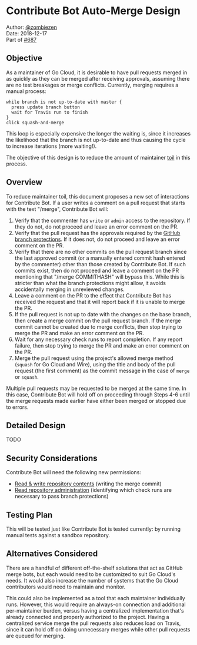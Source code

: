 # Contribute Bot Auto-Merge Design

Author: [@zombiezen][]<br>
Date: 2018-12-17<br>
Part of [#687][]

[@zombiezen]: https://github.com/zombiezen
[#687]: https://github.com/google/go-cloud/issues/687

## Objective

As a maintainer of Go Cloud, it is desirable to have pull requests merged in as
quickly as they can be merged after receiving approvals, assuming there are no
test breakages or merge conflicts. Currently, merging requires a manual process:

```
while branch is not up-to-date with master {
  press update branch button
  wait for Travis run to finish
}
click squash-and-merge
```

This loop is especially expensive the longer the waiting is, since it increases
the likelihood that the branch is not up-to-date and thus causing the cycle to
increase iterations (more waiting!).

The objective of this design is to reduce the amount of maintainer [toil][] in
this process.

[toil]: https://landing.google.com/sre/sre-book/chapters/eliminating-toil/

## Overview

To reduce maintainer toil, this document proposes a new set of interactions for
Contribute Bot. If a user writes a comment on a pull request that starts with
the text "/merge", Contribute Bot will:

1.  Verify that the commenter has `write` or `admin` access to the repository.
    If they do not, do not proceed and leave an error comment on the PR.
2.  Verify that the pull request has the approvals required by the [GitHub
    branch protections][required reviews]. If it does not, do not proceed and
    leave an error comment on the PR.
3.  Verify that there are no other commits on the pull request branch since the
    last approved commit (or a manually entered commit hash entered by the
    commenter) other than those created by Contribute Bot. If such commits
    exist, then do not proceed and leave a comment on the PR mentioning that
    "/merge COMMITHASH" will bypass this. While this is stricter than what the
    branch protections might allow, it avoids accidentally merging in unreviewed
    changes.
3.  Leave a comment on the PR to the effect that Contribute Bot has received the
    request and that it will report back if it is unable to merge the PR.
4.  If the pull request is not up to date with the changes on the base branch,
    then create a merge commit on the pull request branch. If the merge commit
    cannot be created due to merge conflicts, then stop trying to merge the PR
    and make an error comment on the PR.
5.  Wait for any necessary check runs to report completion. If any report
    failure, then stop trying to merge the PR and make an error comment on the
    PR.
6.  Merge the pull request using the project's allowed merge method (`squash`
    for Go Cloud and Wire), using the title and body of the pull request (the
    first comment) as the commit message in the case of `merge` or `squash`.

Multiple pull requests may be requested to be merged at the same time. In this
case, Contribute Bot will hold off on proceeding through Steps 4-6 until the
merge requests made earlier have either been merged or stopped due to errors.

[required reviews]: https://help.github.com/articles/about-required-reviews-for-pull-requests/

## Detailed Design

TODO

## Security Considerations

Contribute Bot will need the following new permissions:

-   [Read & write repository contents][] (writing the merge commit)
-   [Read repository administration][] (identifying which check runs are necessary to pass branch protections)

[Read repository administration]: https://developer.github.com/v3/apps/permissions/#permission-on-administration
[Read & write repository contents]: https://developer.github.com/v3/apps/permissions/#permission-on-contents

## Testing Plan

This will be tested just like Contribute Bot is tested currently: by running
manual tests against a sandbox repository.

## Alternatives Considered

There are a handful of different off-the-shelf solutions that act as GitHub
merge bots, but each would need to be customized to suit Go Cloud's needs. It
would also increase the number of systems that the Go Cloud contributors would
need to maintain and monitor.

This could also be implemented as a tool that each maintainer individually
runs. However, this would require an always-on connection and additional
per-maintainer burden, versus having a centralized implementation that's already
connected and properly authorized to the project. Having a centralized
service merge the pull requests also reduces load on Travis, since it can hold
off on doing unnecessary merges while other pull requests are queued for merging.
